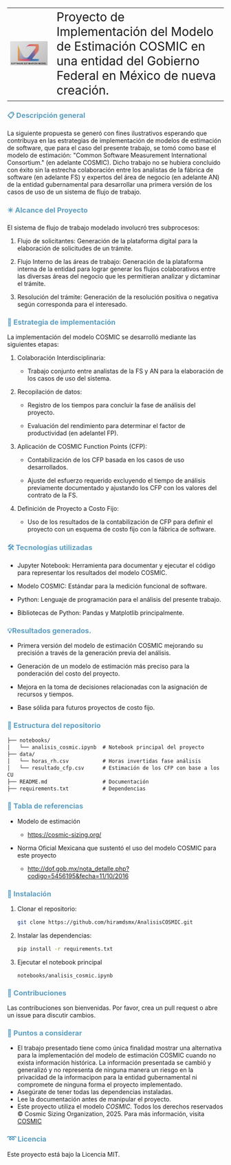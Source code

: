 
<table>
  <tr>
    <td style="width: 20%;"><img src="images/log_metricas.png" alt="" /></td>
    <td style="font-size: 2em;"> Proyecto de Implementación del Modelo de Estimación COSMIC en una entidad del Gobierno Federal en México de nueva creación. </td>
  </tr>
</table>

<h3 style="color: #5D9EC1;">📋 Descripción general</h3>


La siguiente propuesta se generó con fines ilustrativos esperando que contribuya en las  estrategias de implementación de modelos de estimación de software, que para el caso del presente trabajo, se tomó como base el modelo de estimación: "Common Software Measurement International Consortium." (en adelante COSMIC). Dicho trabajo no se hubiera concluido con éxito sin la estrecha colaboración  entre los analistas de la fábrica de software (en adelante FS) y expertos del área de negocio (en adelante AN) de la entidad gubernamental para desarrollar una primera versión de los casos de uso de un sistema de flujo de trabajo.

<h3 style="color: #5D9EC1;">✴️ Alcance del Proyecto</h3>

El sistema de flujo de trabajo modelado involucró tres subprocesos:

1. Flujo de solicitantes: Generación de la plataforma digital para la elaboración de solicitudes de un trámite.

2. Flujo Interno de las áreas de trabajo: Generación de la plataforma interna de la entidad para lograr generar los flujos colaborativos entre las diversas áreas del negocio que les permitieran analizar y dictaminar el trámite.  
   
3. Resolución del trámite: Generación de la resolución positiva o negativa según corresponda para el interesado.

<h3 style="color: #5D9EC1;"> 📌 Estrategia de implementación</h3>

La implementación del modelo COSMIC se desarrolló mediante las siguientes etapas:

1. Colaboración Interdisciplinaria:

   * Trabajo conjunto entre analistas de la FS y AN para la elaboración de los casos de uso del sistema.

2. Recopilación de datos:

   * Registro de los tiempos para concluir la fase de análisis del proyecto.

   * Evaluación del rendimiento para determinar el factor de productividad (en adelantel FP).

3. Aplicación de COSMIC Function Points (CFP):

   * Contabilización de los CFP basada en los casos de uso desarrollados.

   * Ajuste del esfuerzo requerido excluyendo el tiempo de análisis previamente documentado y ajustando los CFP con los valores del contrato de la FS.

4. Definición de Proyecto a Costo Fijo:

   * Uso de los resultados de la contabilización de CFP para definir el proyecto con un esquema de costo fijo con la fábrica de software.

<h3 style="color: #5D9EC1;"> 🛠️ Tecnologías utilizadas</h3> 

- Jupyter Notebook: Herramienta para documentar y ejecutar el código para representar los resultados del modelo COSMIC.

- Modelo COSMIC: Estándar para la medición funcional de software.

- Python: Lenguaje de programación para el análisis del presente trabajo.

- Bibliotecas de Python: Pandas y Matplotlib principalmente.

<h3 style="color: #5D9EC1;"> 💡Resultados generados.</h3> 

- Primera versión del modelo de estimación COSMIC mejorando su precisión a través de la generación previa del análisis.

- Generación de un  modelo  de estimación más preciso para la ponderación del costo del proyecto.

- Mejora en la toma de decisiones relacionadas con la asignación de recursos y tiempos.

- Base sólida para futuros proyectos de costo fijo.

<h3 style="color: #5D9EC1;"> 📀 Estructura del repositorio</h3> 

```plaintext
├── notebooks/
│   └── analisis_cosmic.ipynb  # Notebook principal del proyecto
├── data/
│   └── horas_rh.csv           # Horas invertidas fase análisis 
│   └── resultado_cfp.csv      # Estimación de los CFP con base a los CU 
├── README.md                  # Documentación
├── requirements.txt           # Dependencias
```

<h3 style="color: #5D9EC1;">🔗 Tabla de referencias</h3> 

- Modelo de estimación
   * https://cosmic-sizing.org/

- Norma Oficial Mexicana que sustentó el uso del modelo COSMIC para este proyecto
   * http://dof.gob.mx/nota_detalle.php?codigo=5456195&fecha=11/10/2016
  

<h3 style="color: #5D9EC1;">🚀 Instalación</h3> 

1. Clonar el repositorio:
   ```bash
   git clone https://github.com/hiramdsmx/AnalisisCOSMIC.git
   ```
2. Instalar las dependencias:
   ```bash
   pip install -r requirements.txt
   ```
3. Ejecutar el notebook principal
   ```
   notebooks/analisis_cosmic.ipynb
   ```

<h3 style="color: #5D9EC1;"> 🤝 Contribuciones</h3> 

Las contribuciones son bienvenidas. Por favor, crea un pull request o abre un issue para discutir cambios.

<h3 style="color: #5D9EC1;"> 📢 Puntos a considerar</h3>

- El trabajo presentado tiene como única finalidad mostrar una alternativa para la implementación del modelo de estimación COSMIC  cuando no exista información histórica. La información presentada se cambió y generalizó y no representa de ninguna manera un riesgo en la privacidad de la informacipon para la entidad gubernamental ni compromete de ninguna forma el proyecto implementado.
- Asegúrate de tener todas las dependencias instaladas.
- Lee la documentación antes de manipular el proyecto.
- Este proyecto utiliza el modelo *COSMIC*. Todos los derechos reservados © Cosmic Sizing Organization, 2025. Para más información, visita [COSMIC](https://cosmic-sizing.org/)

<h3 style="color: #5D9EC1;">➿ Licencia</h3>

Este proyecto está bajo la Licencia MIT.


